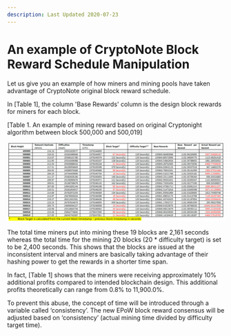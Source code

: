 ```yaml
---
description: Last Updated 2020-07-23
---
```


# An example of CryptoNote Block Reward Schedule Manipulation

Let us give you an example of how miners and mining pools have taken advantage of CryptoNote original block reward schedule.

In \[Table 1\], the column 'Base Rewards' column is the design block rewards for miners for each block.

\[Table 1. An example of mining reward based on original Cryptonight algorithm between block 500,000 and 500,019\]

![](../../../.gitbook/assets/3%20%281%29.png)

The total time miners put into mining these 19 blocks are 2,161 seconds whereas the total time for the mining 20 blocks \(20 \* difficulty target\) is set to be 2,400 seconds. This shows that the blocks are issued at the inconsistent interval and miners are basically taking advantage of their hashing power to get the rewards in a shorter time span.

In fact, \[Table 1\] shows that the miners were receiving approximately 10% additional profits compared to intended blockchain design. This additional profits theoretically can range from 0.8% to 11,900.0%.

To prevent this abuse, the concept of time will be introduced through a variable called ‘consistency’. The new EPoW block reward consensus will be adjusted based on ‘consistency’ \(actual mining time divided by difficulty target time\). 

